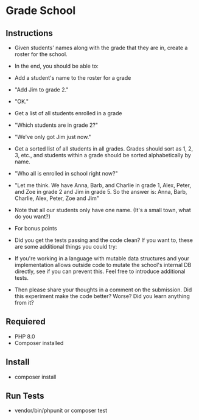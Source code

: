 # Grade School

## Instructions

- Given students' names along with the grade that they are in, create a roster for the school.

- In the end, you should be able to:

- Add a student's name to the roster for a grade
- "Add Jim to grade 2."
- "OK."
- Get a list of all students enrolled in a grade
- "Which students are in grade 2?"
- "We've only got Jim just now."
- Get a sorted list of all students in all grades. Grades should sort as 1, 2, 3, etc., and students within a grade should be sorted alphabetically by name.
- "Who all is enrolled in school right now?"
- "Let me think. We have Anna, Barb, and Charlie in grade 1, Alex, Peter, and Zoe in grade 2 and Jim in grade 5. So the answer is: Anna, Barb, Charlie, Alex, Peter, Zoe and Jim"
- Note that all our students only have one name. (It's a small town, what do you want?)

- For bonus points
- Did you get the tests passing and the code clean? If you want to, these are some additional things you could try:

- If you're working in a language with mutable data structures and your implementation allows outside code to mutate the school's internal DB directly, see if you can prevent this. Feel free to introduce additional tests.
- Then please share your thoughts in a comment on the submission. Did this experiment make the code better? Worse? Did you learn anything from it?

## Requiered

- PHP 8.0
- Composer installed

## Install

- composer install

## Run Tests

- vendor/bin/phpunit or composer test


